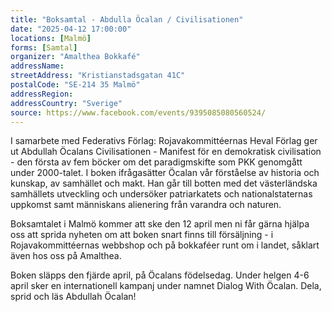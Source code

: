 ```yaml
---
title: "Boksamtal - Abdulla Öcalan / Civilisationen"
date: "2025-04-12 17:00:00"
locations: [Malmö]
forms: [Samtal]
organizer: "Amalthea Bokkafé"
addressName: 
streetAddress: "Kristianstadsgatan 41C"
postalCode: "SE-214 35 Malmö"
addressRegion:
addressCountry: "Sverige"
source: https://www.facebook.com/events/9395085080560524/
---
```

I samarbete med Federativs Förlag: Rojavakommittéernas Heval Förlag ger ut Abdullah Öcalans Civilisationen - Manifest för en demokratisk civilisation - den första av fem böcker om det paradigmskifte som PKK genomgått under 2000-talet. I boken ifrågasätter Öcalan vår förståelse av historia och kunskap, av samhället och makt. Han går till botten med det västerländska samhällets utveckling och undersöker patriarkatets och nationalstaternas uppkomst samt människans alienering från varandra och naturen.

Boksamtalet i Malmö kommer att ske den 12 april men ni får gärna hjälpa oss att sprida nyheten om att boken snart finns till försäljning - i Rojavakommittéernas webbshop och på bokkaféer runt om i landet, såklart även hos oss på Amalthea. 

Boken släpps den fjärde april, på Öcalans födelsedag. Under helgen 4-6 april sker en internationell kampanj under namnet Dialog With Öcalan. Dela, sprid och läs Abdullah Öcalan! 
